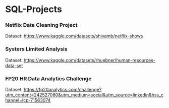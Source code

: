 # SQL-Projects

### Netflix Data Cleaning Project
Dataset: https://www.kaggle.com/datasets/shivamb/netflix-shows

### Systers Limited Analysis
Dataset: https://www.kaggle.com/datasets/rhuebner/human-resources-data-set

### FP20 HR Data Analytics Challenge
Dataset: https://fp20analytics.com/challenge?utm_content=242527060&utm_medium=social&utm_source=linkedin&hss_channel=lcp-71563074
